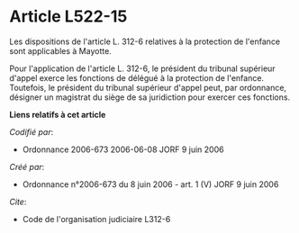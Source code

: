 # Article L522-15

Les dispositions de l'article L. 312-6 relatives à la protection de l'enfance sont applicables à Mayotte.

Pour l'application de l'article L. 312-6, le président du tribunal supérieur d'appel exerce les fonctions de délégué à la
protection de l'enfance. Toutefois, le président du tribunal supérieur d'appel peut, par ordonnance, désigner un magistrat du
siège de sa juridiction pour exercer ces fonctions.

**Liens relatifs à cet article**

_Codifié par_:

  - Ordonnance 2006-673 2006-06-08 JORF 9 juin 2006

_Créé par_:

  - Ordonnance n°2006-673 du 8 juin 2006 - art. 1 (V) JORF 9 juin 2006

_Cite_:

  - Code de l'organisation judiciaire L312-6
